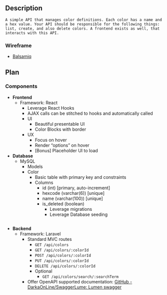 ## Description
```
A simple API that manages color definitions. Each color has a name and a hex value. Your API should be responsible for the following things: list, create, and also delete colors. A frontend exists as well, that interacts with this API.
```

### Wireframe
- [Balsamiq](https://balsamiq.cloud/suqp2lc/pl95lyh)

## Plan
### Components
- **Frontend**
	- Framework: React
		- Leverage React Hooks
		- AJAX calls can be stitched to hooks and automatically called
		- UI
			- Beautiful presentable UI
			- Color Blocks with border
		- UX
			- Focus on hover
			- Render “options” on hover
			- [Bonus] Placeholder UI to load
- **Database**
	- MySQL
		- Models
      - Color
        - Basic table with primary key and constraints
        - Columns
          - id (int) [primary, auto-increment]
          - hexcode (varchar(6)) [unique]
          - name (varchar(100)) [unique]
          - is_deleted (boolean)
			- Leverage migrations
			- Leverage Database seeding
```

```
- **Backend**
	- Framework: Laravel
		- Standard MVC routes
			- `GET /api/colors`
			- `GET /api/colors/:colorId`
			- `POST /api/colors/:colorId`
			- `PUT /api/colors/:colorId`
			- `DELETE /api/colors/:colorId`
			- Optional
				- `GET /api/colors/search/:searchTerm`
		- Offer OpenAPI supported documentation: [GitHub - DarkaOnLine/SwaggerLume: Lumen swagger](https://github.com/DarkaOnLine/SwaggerLume)